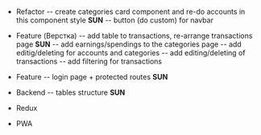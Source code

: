 - Refactor
-- create categories card component and re-do accounts in this component style **SUN**
-- button (do custom) for navbar

- Feature (Верстка)
-- add table to transactions, re-arrange transactions page **SUN**
-- add earnings/spendings to the categories page
-- add editig/deleting for accounts and categories
-- add editing/deleting of transactions
-- add filtering for transactions

- Feature 
-- login page + protected routes **SUN**

- Backend
-- tables structure **SUN**

- Redux

- PWA